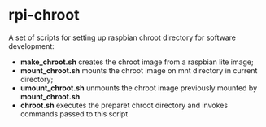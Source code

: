 # rpi-chroot

A set of scripts for setting up raspbian chroot directory for software development:

 - **make_chroot.sh**	creates the chroot image from a raspbian lite image;
 - **mount_chroot.sh** mounts the chroot image on mnt directory in current directory;
 - **umount_chroot.sh** unmounts the chroot image previously mounted by **mount_chroot.sh**
 - **chroot.sh** executes the preparet chroot directory and invokes commands passed to this script
 
